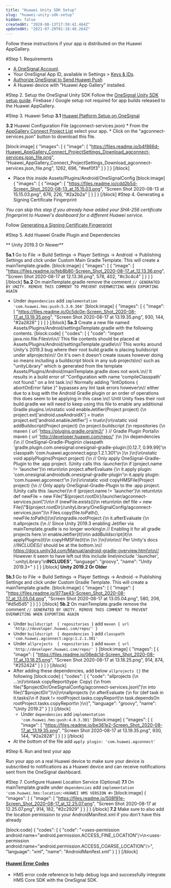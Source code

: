 ```yaml
---
title: "Huawei Unity SDK Setup"
slug: "huawei-unity-sdk-setup"
hidden: false
createdAt: "2020-08-13T17:59:42.464Z"
updatedAt: "2021-07-29T01:18:48.264Z"
---
```

Follow these instructions if your app is distributed on the Huawei AppGallery.

#Step 1. Requirements
* [A OneSignal Account](https://onesignal.com).
* Your OneSignal App ID, available in Settings > [Keys & IDs](doc:accounts-and-keys).
* [Authorize OneSignal to Send Huawei Push](doc:authorize-onesignal-to-send-huawei-push) 
* A Huawei device with "Huawei App Gallery" installed.

#Step 2. Setup the OneSignal Unity SDK
Follow the [OneSignal Unity SDK setup guide](doc:unity-sdk-setup). Firebase / Google setup not required for app builds released to the Huawei AppGallery.

#Step 3. Huawei Setup
**3.1** [Huawei Platform Setup on OneSignal](https://developer.huawei.com/consumer/en/doc/HMS-Plugin-Guides-V1/preparedevenv-0000001050155838-V1)

**3.2** Huawei Configuration File (agconnect-services.json)
     * From the [AppGallery Connect Project List](https://developer.huawei.com/consumer/en/service/josp/agc/index.html#/myProject) select your app.
     * Click on the "agconnect-services.json" button to download this file.

[block:image]
{
  "images": [
    {
      "image": [
        "https://files.readme.io/b4f866d-Huawei_AppGallery_Connect_ProjectSettings_Download_agconnect-services.json_file.png",
        "Huawei_AppGallery_Connect_ProjectSettings_Download_agconnect-services.json_file.png",
        1262,
        696,
        "#eef0f3"
      ]
    }
  ]
}
[/block]
* Place this inside Assets/Plugins/Android/OneSignalConfig
[block:image]
{
  "images": [
    {
      "image": [
        "https://files.readme.io/cdd2b5d-Screen_Shot_2020-08-13_at_15.15.03.png",
        "Screen Shot 2020-08-13 at 15.15.03.png",
        676,
        226,
        "#2a2b2a"
      ]
    }
  ]
}
[/block]
#Step 4. Generating a Signing Certificate Fingerprint

*You can skip this step if you already have added your SHA-256 certificate fingerprint to Huawei's dashboard for a different Huawei service.*

Follow [Generating a Signing Certificate Fingerprint](https://developer.huawei.com/consumer/en/doc/development/HMS-Guides/Preparations#h2-1575707383351)

#Step 5. Add Huawei Gradle Plugin and Dependencies

** Unity 2019.3 Or Newer**

**5a.1** Go to File -> Build Settings -> Player Settings -> Android -> Publishing Settings and click under 
Custom Main Gradle Template. This will create a mainTemplate.gradle. 
[block:image]
{
  "images": [
    {
      "image": [
        "https://files.readme.io/feb8b80-Screen_Shot_2020-08-17_at_12.13.36.png",
        "Screen Shot 2020-08-17 at 12.13.36.png",
        578,
        402,
        "#c3c4c4"
      ]
    }
  ]
}
[/block]
**5a.2** On mainTemplate.gradle remove the comment 
`// GENERATED BY UNITY. REMOVE THIS COMMENT TO PREVENT OVERWRITING WHEN EXPORTING AGAIN`
  * Under `dependencies` add `implementation 'com.huawei.hms:push:5.3.0.304'`
[block:image]
{
  "images": [
    {
      "image": [
        "https://files.readme.io/0c5dc0e-Screen_Shot_2020-08-17_at_13.19.35.png",
        "Screen Shot 2020-08-17 at 13.19.35.png",
        930,
        144,
        "#2a2828"
      ]
    }
  ]
}
[/block]
**5a.3** Create a new file named Assets/Plugins/Android/settingsTemplate.gradle with the following contents.
[block:code]
{
  "codes": [
    {
      "code": "import java.nio.file.Files\n\n// This file contents should be placed at Assets/Plugins/Android/settingsTemplate.gradle\n// This works around Unity's 2019.3 bug where their root build.gradle is placing buildscript under allprojects\n// On it's own it doesn't create issues however doing so means including a buildscript block in any sub projects\n//   such as \"unityLibrary\" which is generated from the template Assets/Plugins/Android/mainTemplate.gradle does not work.\n// It results in a build error of \"Configuration with name 'compileClasspath' not found.\" on a lint task.\n// Normally adding \"lintOptions { abortOnError false }\" bypasses any lint task errors however\n//   either due to a bug with the Android Gradle plugin or an order of operations this does seem to be applying in this case.\n// Until Unity fixes their root build.gradle we will need to keep using this file to enable any additional Gradle plugins.\n\nstatic void enableJetifier(Project project) {\n    project.ext['android.useAndroidX'] = true\n    project.ext['android.enableJetifier'] = true\n}\n\nstatic void addBuildscript(Project project) {\n    project.buildscript {\n        repositories {\n            maven { url 'https://plugins.gradle.org/m2/' } // Gradle Plugin Portal\n            maven { url 'http://developer.huawei.com/repo/' }\n        }\n        dependencies {\n            // OneSignal-Gradle-Plugin\n            classpath 'gradle.plugin.com.onesignal:onesignal-gradle-plugin:[0.12.7, 0.99.99]'\n            classpath 'com.huawei.agconnect:agcp:1.2.1.301'\n        }\n    }\n}\n\nstatic void applyPlugins(Project project) {\n    // Only apply OneSignal-Gradle-Plugin to the :app project. (Unity calls this :launcher)\n    if (project.name != 'launcher')\n        return\n\n    project.afterEvaluate {\n        it.apply plugin: 'com.onesignal.androidsdk.onesignal-gradle-plugin'\n        it.apply plugin: 'com.huawei.agconnect'\n    }\n}\n\nstatic void copyHMSFile(Project project) {\n    // Only apply OneSignal-Gradle-Plugin to the :app project. (Unity calls this :launcher)\n    if (project.name != 'launcher')\n        return\n\n    def newFile = new File(\"${project.rootDir}/launcher/agconnect-services.json\")\n\n    if (newFile.exists())\n        return\n\n    def file = new File(\"${project.rootDir}/unityLibrary/OneSignalConfig/agconnect-services.json\")\n    Files.copy(file.toPath(), newFile.toPath())\n}\n\ngradle.rootProject {\n    it.afterEvaluate {\n        it.allprojects {\n            // Since Unity 2019.3 enabling Jetifier via mainTemplate.gradle is no longer working\n            // Enabling it for all gradle projects here.\n            enableJetifier(it)\n\n            addBuildscript(it)\n            applyPlugins(it)\n            copyHMSFile(it)\n        }\n    }\n}\n\n\n// Per Unity's docs /*/*INCLUDES/*/* should be at the bottom.\n// https://docs.unity3d.com/Manual/android-gradle-overview.html\n\n// However it seem to have left out this include line\ninclude ':launcher', ':unityLibrary'\n**INCLUDES**",
      "language": "groovy",
      "name": "Unity 2019.3+"
    }
  ]
}
[/block]
**Unity 2019.2 Or Older**

**5b.1** Go to File -> Build Settings -> Player Settings -> Android -> Publishing Settings and click under 
Custom Gradle Template. This will create a mainTemplate.gradle. 
[block:image]
{
  "images": [
    {
      "image": [
        "https://files.readme.io/977ae43-Screen_Shot_2020-08-17_at_13.05.04.png",
        "Screen Shot 2020-08-17 at 13.05.04.png",
        580,
        206,
        "#d5d5d5"
      ]
    }
  ]
}
[/block]
**5b.2** On mainTemplate.gradle remove the comment 
`// GENERATED BY UNITY. REMOVE THIS COMMENT TO PREVENT OVERWRITING WHEN EXPORTING AGAIN`
  * Under `buildscript  { repositories }` add `maven { url 'http://developer.huawei.com/repo/' }`
  * Under `buildscript  { dependencies }` add `classpath 'com.huawei.agconnect:agcp:1.2.1.301'`
  * Under `allprojects  { repositories }` add `maven { url 'http://developer.huawei.com/repo/' }`
[block:image]
{
  "images": [
    {
      "image": [
        "https://files.readme.io/06edc1d-Screen_Shot_2020-08-17_at_13.18.25.png",
        "Screen Shot 2020-08-17 at 13.18.25.png",
        914,
        874,
        "#252424"
      ]
    }
  ]
}
[/block]
* After adding these dependencies, add below `allprojects {}` the following
[block:code]
{
  "codes": [
    {
      "code": "allprojects {\n  ...\n}\n\ntask copyReport(type: Copy) {\n    from file(\"$projectDir/OneSignalConfig/agconnect-services.json\")\n    into file(\"$projectDir\")\n}\n\nallprojects {\n    afterEvaluate {\n        for (def task in it.tasks)\n            if (task != rootProject.tasks.copyReport)\n                task.dependsOn rootProject.tasks.copyReport\n    }\n}",
      "language": "groovy",
      "name": "Unity 2019.2"
    }
  ]
}
[/block]
  * Under `dependencies` add `implementation 'com.huawei.hms:push:4.0.3.301'`
[block:image]
{
  "images": [
    {
      "image": [
        "https://files.readme.io/be361e2-Screen_Shot_2020-08-17_at_13.19.35.png",
        "Screen Shot 2020-08-17 at 13.19.35.png",
        930,
        144,
        "#2a2828"
      ]
    }
  ]
}
[/block]
* At the bottom of the file add `apply plugin: 'com.huawei.agconnect'`

#Step 6. Run and test your app

Run your app on a real Huawei device to make sure your device is subscribed to notifications as a Huawei device and can receive notifications sent from the OneSignal dashboard.

#Step 7. Configure Huawei Location Service (Optional)
**7.1** On mainTemplate.gradle under `dependencies` add `implementation 'com.huawei.hms:location:<HUAWEI HMS VERSION #>`
[block:image]
{
  "images": [
    {
      "image": [
        "https://files.readme.io/508f81e-Screen_Shot_2020-08-17_at_12.25.07.png",
        "Screen Shot 2020-08-17 at 12.25.07.png",
        914,
        182,
        "#2c2929"
      ]
    }
  ]
}
[/block]
**7.2** Make sure to also add the location permission to your AndroidManifest.xml if you don't have this already

[block:code]
{
  "codes": [
    {
      "code": "<uses-permission android:name=\"android.permission.ACCESS_FINE_LOCATION\"/>\n<uses-permission android:name=\"android.permission.ACCESS_COARSE_LOCATION\"/>",
      "language": "xml",
      "name": "AndroidManifest.xml"
    }
  ]
}
[/block]
#### [Huawei Error Codes](https://developer.huawei.com/consumer/en/doc/development/HMS-References/hms-error-code)
* HMS error code reference to help debug logs and successfully integrate HMS Core SDK with the OneSignal SDK.